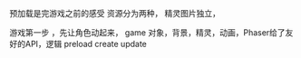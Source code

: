 预加载是完游戏之前的感受
资源分为两种，
精灵图片独立，

游戏第一步 ，先让角色动起来，
game 对象，背景，精灵，动画，Phaser给了友好的API，逻辑
preload
create
update